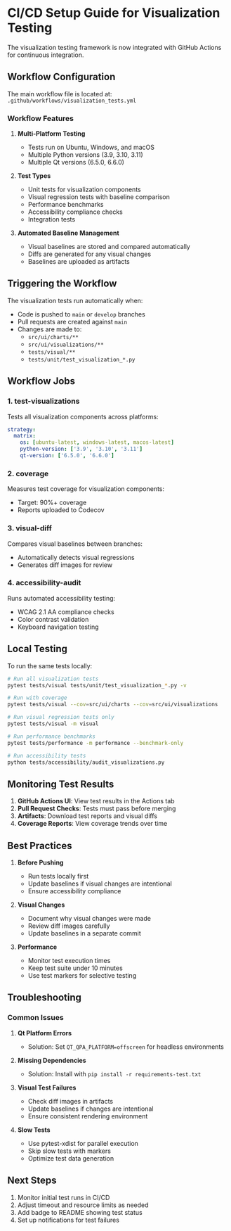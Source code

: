 # CI/CD Setup Guide for Visualization Testing

The visualization testing framework is now integrated with GitHub Actions for continuous integration.

## Workflow Configuration

The main workflow file is located at: `.github/workflows/visualization_tests.yml`

### Workflow Features

1. **Multi-Platform Testing**
   - Tests run on Ubuntu, Windows, and macOS
   - Multiple Python versions (3.9, 3.10, 3.11)
   - Multiple Qt versions (6.5.0, 6.6.0)

2. **Test Types**
   - Unit tests for visualization components
   - Visual regression tests with baseline comparison
   - Performance benchmarks
   - Accessibility compliance checks
   - Integration tests

3. **Automated Baseline Management**
   - Visual baselines are stored and compared automatically
   - Diffs are generated for any visual changes
   - Baselines are uploaded as artifacts

## Triggering the Workflow

The visualization tests run automatically when:
- Code is pushed to `main` or `develop` branches
- Pull requests are created against `main`
- Changes are made to:
  - `src/ui/charts/**`
  - `src/ui/visualizations/**`
  - `tests/visual/**`
  - `tests/unit/test_visualization_*.py`

## Workflow Jobs

### 1. test-visualizations
Tests all visualization components across platforms:
```yaml
strategy:
  matrix:
    os: [ubuntu-latest, windows-latest, macos-latest]
    python-version: ['3.9', '3.10', '3.11']
    qt-version: ['6.5.0', '6.6.0']
```

### 2. coverage
Measures test coverage for visualization components:
- Target: 90%+ coverage
- Reports uploaded to Codecov

### 3. visual-diff
Compares visual baselines between branches:
- Automatically detects visual regressions
- Generates diff images for review

### 4. accessibility-audit
Runs automated accessibility testing:
- WCAG 2.1 AA compliance checks
- Color contrast validation
- Keyboard navigation testing

## Local Testing

To run the same tests locally:

```bash
# Run all visualization tests
pytest tests/visual tests/unit/test_visualization_*.py -v

# Run with coverage
pytest tests/visual --cov=src/ui/charts --cov=src/ui/visualizations

# Run visual regression tests only
pytest tests/visual -m visual

# Run performance benchmarks
pytest tests/performance -m performance --benchmark-only

# Run accessibility tests
python tests/accessibility/audit_visualizations.py
```

## Monitoring Test Results

1. **GitHub Actions UI**: View test results in the Actions tab
2. **Pull Request Checks**: Tests must pass before merging
3. **Artifacts**: Download test reports and visual diffs
4. **Coverage Reports**: View coverage trends over time

## Best Practices

1. **Before Pushing**
   - Run tests locally first
   - Update baselines if visual changes are intentional
   - Ensure accessibility compliance

2. **Visual Changes**
   - Document why visual changes were made
   - Review diff images carefully
   - Update baselines in a separate commit

3. **Performance**
   - Monitor test execution times
   - Keep test suite under 10 minutes
   - Use test markers for selective testing

## Troubleshooting

### Common Issues

1. **Qt Platform Errors**
   - Solution: Set `QT_QPA_PLATFORM=offscreen` for headless environments

2. **Missing Dependencies**
   - Solution: Install with `pip install -r requirements-test.txt`

3. **Visual Test Failures**
   - Check diff images in artifacts
   - Update baselines if changes are intentional
   - Ensure consistent rendering environment

4. **Slow Tests**
   - Use pytest-xdist for parallel execution
   - Skip slow tests with markers
   - Optimize test data generation

## Next Steps

1. Monitor initial test runs in CI/CD
2. Adjust timeout and resource limits as needed
3. Add badge to README showing test status
4. Set up notifications for test failures